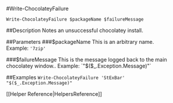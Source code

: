 #Write-ChocolateyFailure

`Write-ChocolateyFailure $packageName $failureMessage`  
  
##Description
Notes an unsuccessful chocolatey install.    
     
##Parameters
###$packageName
This is an arbitrary name.  
Example: `'7zip'`  
  
###$failureMessage
This is the message logged back to the main chocolatey window..  
Example: `"$($_.Exception.Message)"`  
  
##Examples
`Write-ChocolateyFailure 'StExBar' "$($_.Exception.Message)"`  
  
[[Helper Reference|HelpersReference]]  